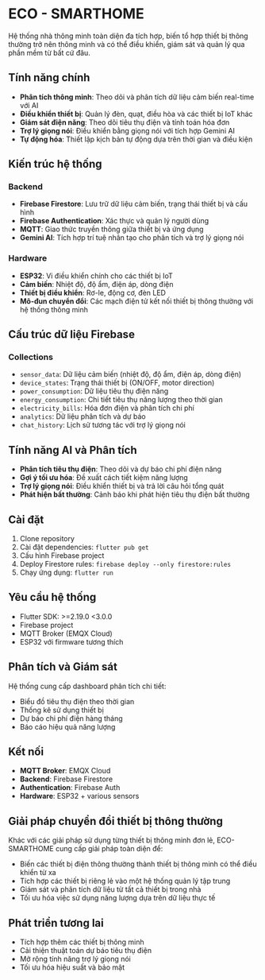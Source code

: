 # ECO - SMARTHOME

Hệ thống nhà thông minh toàn diện đa tích hợp, biến tổ hợp thiết bị thông thường trở nên thông minh và có thể điều khiển, giám sát và quản lý qua phần mềm từ bất cứ đâu.

## Tính năng chính

- **Phân tích thông minh**: Theo dõi và phân tích dữ liệu cảm biến real-time với AI
- **Điều khiển thiết bị**: Quản lý đèn, quạt, điều hòa và các thiết bị IoT khác
- **Giám sát điện năng**: Theo dõi tiêu thụ điện và tính toán hóa đơn
- **Trợ lý giọng nói**: Điều khiển bằng giọng nói với tích hợp Gemini AI
- **Tự động hóa**: Thiết lập kịch bản tự động dựa trên thời gian và điều kiện

## Kiến trúc hệ thống

### Backend

- **Firebase Firestore**: Lưu trữ dữ liệu cảm biến, trạng thái thiết bị và cấu hình
- **Firebase Authentication**: Xác thực và quản lý người dùng
- **MQTT**: Giao thức truyền thông giữa thiết bị và ứng dụng
- **Gemini AI**: Tích hợp trí tuệ nhân tạo cho phân tích và trợ lý giọng nói

### Hardware

- **ESP32**: Vi điều khiển chính cho các thiết bị IoT
- **Cảm biến**: Nhiệt độ, độ ẩm, điện áp, dòng điện
- **Thiết bị điều khiển**: Rơ-le, động cơ, đèn LED
- **Mô-đun chuyển đổi**: Các mạch điện tử kết nối thiết bị thông thường với hệ thống thông minh

## Cấu trúc dữ liệu Firebase

### Collections

- `sensor_data`: Dữ liệu cảm biến (nhiệt độ, độ ẩm, điện áp, dòng điện)
- `device_states`: Trạng thái thiết bị (ON/OFF, motor direction)
- `power_consumption`: Dữ liệu tiêu thụ điện năng
- `energy_consumption`: Chi tiết tiêu thụ năng lượng theo thời gian
- `electricity_bills`: Hóa đơn điện và phân tích chi phí
- `analytics`: Dữ liệu phân tích và dự báo
- `chat_history`: Lịch sử tương tác với trợ lý giọng nói

## Tính năng AI và Phân tích

- **Phân tích tiêu thụ điện**: Theo dõi và dự báo chi phí điện năng
- **Gợi ý tối ưu hóa**: Đề xuất cách tiết kiệm năng lượng
- **Trợ lý giọng nói**: Điều khiển thiết bị và trả lời câu hỏi tổng quát
- **Phát hiện bất thường**: Cảnh báo khi phát hiện tiêu thụ điện bất thường

## Cài đặt

1. Clone repository
2. Cài đặt dependencies: `flutter pub get`
3. Cấu hình Firebase project
4. Deploy Firestore rules: `firebase deploy --only firestore:rules`
5. Chạy ứng dụng: `flutter run`

## Yêu cầu hệ thống

- Flutter SDK: >=2.19.0 <3.0.0
- Firebase project
- MQTT Broker (EMQX Cloud)
- ESP32 với firmware tương thích

## Phân tích và Giám sát

Hệ thống cung cấp dashboard phân tích chi tiết:
- Biểu đồ tiêu thụ điện theo thời gian
- Thống kê sử dụng thiết bị
- Dự báo chi phí điện hàng tháng
- Báo cáo hiệu quả năng lượng

## Kết nối

- **MQTT Broker**: EMQX Cloud
- **Backend**: Firebase Firestore
- **Authentication**: Firebase Auth
- **Hardware**: ESP32 + various sensors

## Giải pháp chuyển đổi thiết bị thông thường

Khác với các giải pháp sử dụng từng thiết bị thông minh đơn lẻ, ECO-SMARTHOME cung cấp giải pháp toàn diện để:
- Biến các thiết bị điện thông thường thành thiết bị thông minh có thể điều khiển từ xa
- Tích hợp các thiết bị riêng lẻ vào một hệ thống quản lý tập trung
- Giám sát và phân tích dữ liệu từ tất cả thiết bị trong nhà
- Tối ưu hóa việc sử dụng năng lượng dựa trên dữ liệu thực tế

## Phát triển tương lai

- Tích hợp thêm các thiết bị thông minh
- Cải thiện thuật toán dự báo tiêu thụ điện
- Mở rộng tính năng trợ lý giọng nói
- Tối ưu hóa hiệu suất và bảo mật